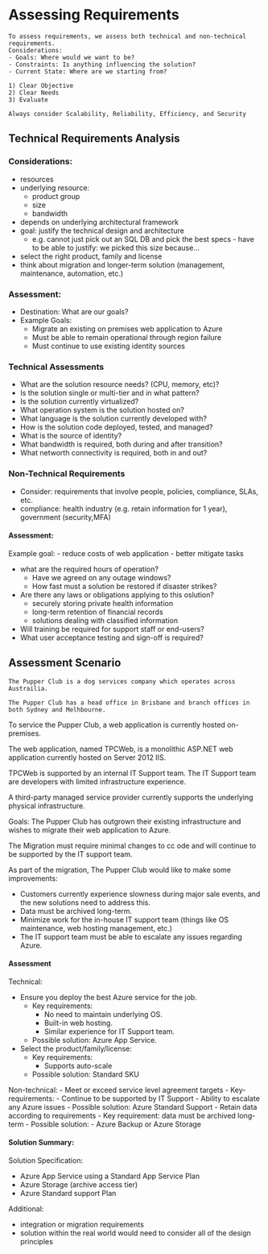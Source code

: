 # Assessing Requirements

```
To assess requirements, we assess both technical and non-technical requirements.
Considerations:
- Goals: Where would we want to be?
- Constraints: Is anything influencing the solution?
- Current State: Where are we starting from?

1) Clear Objective
2) Clear Needs
3) Evaluate

Always consider Scalability, Reliability, Efficiency, and Security
```

## Technical Requirements Analysis

### Considerations:
- resources
- underlying resource:
  - product group
  - size
  - bandwidth
- depends on underlying architectural framework
- goal: justify the technical design and architecture
  - e.g. cannot just pick out an SQL DB and pick the best specs
        - have to be able to justify: we picked this size because... 
- select the right product, family and license
- think about migration and longer-term solution (management, maintenance, automation, etc.)

### Assessment:
- Destination: What are our goals?
- Example Goals:
  - Migrate an existing on premises web application to Azure
  - Must be able to remain operational through region failure
  - Must continue to use existing identity sources

### Technical Assessments
- What are the solution resource needs? (CPU, memory, etc)?
- Is the solution single or multi-tier and in what pattern?
- Is the solution currently virtualized?
- What operation system is the solution hosted on?
- What language is the solution currently developed with?
- How is the solution code deployed, tested, and managed?
- What is the source of identity?
- What bandwidth is required, both during and after transition?
- What networth connectivity is required, both in and out?

### Non-Technical Requirements
- Consider: requirements that involve people, policies, compliance, SLAs, etc.
- compliance: health industry (e.g. retain information for 1 year), government (security,MFA)

#### Assessment:
Example goal: 
    - reduce costs of web application
    - better mitigate tasks

- what are the required hours of operation?
  - Have we agreed on any outage windows?
  - How fast must a solution be restored if disaster strikes?
- Are there any laws or obligations applying to this oslution?
  - securely storing private health information
  - long-term retention of financial records
  - solutions dealing with classified information
- Will training be required for support staff or end-users?
- What user acceptance testing and sign-off is required?


## Assessment Scenario
```
The Pupper Club is a dog services company which operates across Austrailia.

The Pupper Club has a head office in Brisbane and branch offices in both Sydney and Melhbourne.
```


To service the Pupper Club, a web application is currently hosted on-premises.

The web application, named TPCWeb, is a monolithic ASP.NET web application currently hosted on Server 2012 IIS.

TPCWeb is supported by an internal IT Support team. The IT Support team are developers with limited infrastructure experience.

A third-party managed service provider currently supports the underlying physical infrastructure.

Goals:
The Pupper Club has outgrown their existing infrastructure and wishes to migrate their web application to Azure.

The Migration must require minimal changes to cc ode and will continue to be supported by the IT support team.

As part of the migration, The Pupper Club would like to make some improvements:
- Customers currently experience slowness during major sale events, and the new solutions need to address this.
- Data must be archived long-term.
- Minimize work for the in-house IT support team (things like OS maintenance, web hosting management, etc.)
- The IT support team must be able to escalate any issues regarding Azure.

#### Assessment

Technical: 
- Ensure you deploy the best Azure service for the job.
  - Key requirements:
    - No need to maintain underlying OS.
    - Built-in web hosting.
    - Similar experience for IT Support team.
  - Possible solution: Azure App Service.
- Select the product/family/license:
  - Key requirements:
    - Supports auto-scale
  - Possible solution: Standard SKU

Non-technical:
    - Meet or exceed service level agreement targets
    - Key-requirements:
      - Continue to be supported by IT Support
      - Ability to escalate any Azure issues
    - Possible solution: Azure Standard Support
    - Retain data according to requirements
      - Key requirement: data must be archived long-term
      - Possible solution:
        - Azure Backup or Azure Storage


#### Solution Summary:
Solution Specification:
- Azure App Service using a Standard App Service Plan
- Azure Storage (archive access tier)
- Azure Standard support Plan

Additional:
- integration or migration requirements
- solution within the real world would need to consider all of the design principles
